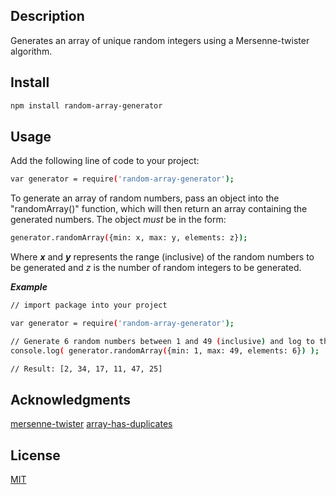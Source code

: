 

## Description

Generates an array of unique random integers using a Mersenne-twister algorithm.

## Install

```bash
npm install random-array-generator
```

## Usage

Add the following line of code to your project:

```bash
var generator = require('random-array-generator');
```

To generate an array of random numbers, pass an object into the "randomArray()" function, which will then return an array containing the generated numbers. The object _*must*_ be in the form:

```bash
generator.randomArray({min: x, max: y, elements: z});
```

Where __*x*__ and __*y*__ represents the range (inclusive) of the random numbers to be generated and *z* is the number of random integers to be generated.

__*Example*__
```bash
// import package into your project

var generator = require('random-array-generator');

// Generate 6 random numbers between 1 and 49 (inclusive) and log to the console.
console.log( generator.randomArray({min: 1, max: 49, elements: 6}) );

// Result: [2, 34, 17, 11, 47, 25]
```

## Acknowledgments

[mersenne-twister](https://www.npmjs.com/package/mersenne-twister)
[array-has-duplicates](https://www.npmjs.com/package/array-has-duplicates)

## License

[MIT](http://vjpr.mit-license.org)

